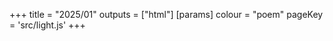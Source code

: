 +++
title = "2025/01"
outputs = ["html"]
[params]
    colour = "poem"
    pageKey = 'src/light.js'
+++
